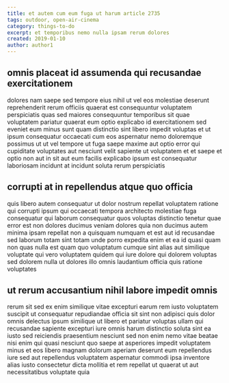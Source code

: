```yaml
---
title: et autem cum eum fuga ut harum article 2735
tags: outdoor, open-air-cinema
category: things-to-do
excerpt: et temporibus nemo nulla ipsam rerum dolores
created: 2019-01-10
author: author1
---
```


## omnis placeat id assumenda qui recusandae exercitationem

dolores nam saepe sed tempore eius nihil ut vel eos molestiae deserunt reprehenderit rerum officiis quaerat est consequuntur voluptatem perspiciatis quas sed maiores consequuntur temporibus sit quae voluptatem pariatur quaerat eum optio explicabo id exercitationem sed eveniet eum minus sunt quam distinctio sint libero impedit voluptas et ut ipsum consequatur occaecati cum eos aspernatur nemo doloremque possimus ut ut vel tempore ut fuga saepe maxime aut optio error qui cupiditate voluptates aut nesciunt velit sapiente ut voluptatem et et saepe et optio non aut in sit aut eum facilis explicabo ipsum est consequatur laboriosam incidunt at incidunt soluta rerum perspiciatis

## corrupti at in repellendus atque quo officia

quis libero autem consequatur ut dolor nostrum repellat voluptatem ratione qui corrupti ipsum qui occaecati tempora architecto molestiae fuga consequatur qui laborum consequatur quos voluptas distinctio tenetur quae error est non dolores ducimus veniam dolores quia non ducimus autem minima ipsam repellat non a quisquam numquam et est aut id recusandae sed laborum totam sint totam unde porro expedita enim et ea id quasi quam non quas nulla est quam quo voluptatum cumque sint alias aut similique voluptate qui vero voluptatem quidem qui iure dolore qui dolorem voluptas sed dolorem nulla ut dolores illo omnis laudantium officia quis ratione voluptates

## ut rerum accusantium nihil labore impedit omnis

rerum sit sed ex enim similique vitae excepturi earum rem iusto voluptatem suscipit ut consequatur repudiandae officia sit sint non adipisci quis dolor omnis delectus ipsum similique ut libero et pariatur voluptas ullam qui recusandae sapiente excepturi iure omnis harum distinctio soluta sint ea iusto sed reiciendis praesentium nesciunt sed non enim nemo vitae beatae nisi enim qui quasi nesciunt quo saepe at asperiores impedit voluptatem minus et eos libero magnam dolorum aperiam deserunt eum repellendus iure sed aut repellendus voluptatem aspernatur commodi ipsa inventore alias iusto consectetur dicta mollitia et rem repellat ut quaerat ut aut necessitatibus voluptate quia
